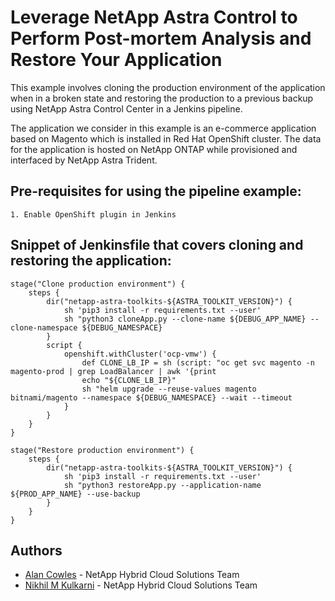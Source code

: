 # Leverage NetApp Astra Control to Perform Post-mortem Analysis and Restore Your Application

This example involves cloning the production environment of the application when in a broken state and restoring the production to a previous backup using NetApp Astra Control Center in a Jenkins pipeline.
 
The application we consider in this example is an e-commerce application based on Magento which is installed in Red Hat OpenShift cluster. The data for the application is hosted on NetApp ONTAP while provisioned and interfaced by NetApp Astra Trident.

## Pre-requisites for using the pipeline example:
	
    1. Enable OpenShift plugin in Jenkins

## Snippet of Jenkinsfile that covers cloning and restoring the application:
    stage("Clone production environment") {
        steps {
            dir("netapp-astra-toolkits-${ASTRA_TOOLKIT_VERSION}") {
                sh 'pip3 install -r requirements.txt --user'
                sh "python3 cloneApp.py --clone-name ${DEBUG_APP_NAME} --clone-namespace ${DEBUG_NAMESPACE} 
            }
            script {
                openshift.withCluster('ocp-vmw') {
                    def CLONE_LB_IP = sh (script: "oc get svc magento -n magento-prod | grep LoadBalancer | awk '{print 
                    echo "${CLONE_LB_IP}"
                    sh "helm upgrade --reuse-values magento bitnami/magento --namespace ${DEBUG_NAMESPACE} --wait --timeout 
                }
            }
        }
    }

    stage("Restore production environment") {
        steps {
            dir("netapp-astra-toolkits-${ASTRA_TOOLKIT_VERSION}") {
                sh 'pip3 install -r requirements.txt --user'
                sh "python3 restoreApp.py --application-name ${PROD_APP_NAME} --use-backup 
            }
        }
    }   
    
    
## Authors
- [Alan Cowles](mailto:alan.cowles@netapp.com) - NetApp Hybrid Cloud Solutions Team 
- [Nikhil M Kulkarni](mailto:nikhil.kulkarni@netapp.com) - NetApp Hybrid Cloud Solutions Team

